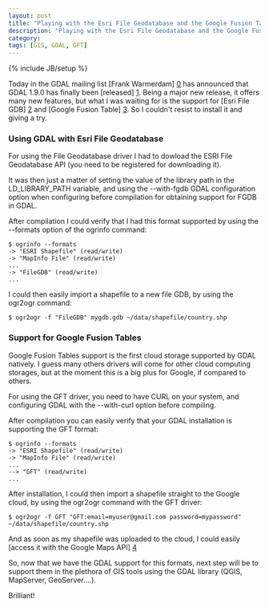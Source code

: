 ```yaml
---
layout: post
title: "Playing with the Esri File Geodatabase and the Google Fusion Tables GDAL drivers"
description: "Playing with the Esri File Geodatabase and the Google Fusion Tables GDAL drivers"
category:
tags: [GIS, GDAL, GFT]
---
```

{% include JB/setup %}

Today in the GDAL mailing list [Frank Warmerdam] [0] has announced that GDAL 1.9.0 has finally been [released] [1].
Being a major new release, it offers many new features, but what I was waiting for is the support for [Esri File GDB] [2] and [Google Fusion Table] [3].
So I couldn't resist to install it and giving a try.

### Using GDAL with Esri File Geodatabase

For using the File Geodatabase driver I had to dowload the ESRI File Geodatabase API (you need to be registered for downloading it).

It was then just a matter of setting the value of the library path in the LD_LIBRARY_PATH variable, and using the --with-fgdb GDAL configuration option when configuring before compilation for obtaining support for FGDB in GDAL.

After compilation I could verify that I had this format supported by using the --formats option of the ogrinfo command:

    $ ogrinfo --formats
    -> "ESRI Shapefile" (read/write)
    -> "MapInfo File" (read/write)
    ...
    -> "FileGDB" (read/write)
    ...

I could then easily import a shapefile to a new file GDB, by using the ogr2ogr command:

    $ ogr2ogr -f "FileGDB" mygdb.gdb ~/data/shapefile/country.shp

### Support for Google Fusion Tables

Google Fusion Tables support is the first cloud storage supported by GDAL natively.
I guess many others drivers will come for other cloud computing storages, but at the moment this is a big plus for Google, if compared to others.

For using the GFT driver, you need to have CURL on your system, and configuring GDAL with the --with-curl option before compiling.

After compilation you can easily verify that your GDAL installation is supporting the GFT format:

    $ ogrinfo --formats
    -> "ESRI Shapefile" (read/write)
    -> "MapInfo File" (read/write)
    ...
    --> "GFT" (read/write)
    ...

After installation, I could then import a shapefile straight to the Google cloud, by using the ogr2ogr command with the GFT driver:

    $ ogr2ogr -f GFT "GFT:email=myuser@gmail.com password=mypassword" ~/data/shapefile/country.shp

And as soon as my shapefile was uploaded to the cloud, I could easily [access it with the Google Maps API] [4]

So, now that we have the GDAL support for this formats, next step will be to support them in the plethora of GIS tools using the GDAL library (QGIS, MapServer, GeoServer....).

Brilliant!

[0]: http://home.gdal.org/warmerda/
[1]: http://lists.osgeo.org/pipermail/gdal-dev/2012-January/031450.html
[2]: http://www.gdal.org/ogr/drv_filegdb.html
[3]: http://www.gdal.org/ogr/drv_gft.html
[4]: https://www.google.com/fusiontables/DataSource?snapid=S355557avFt
